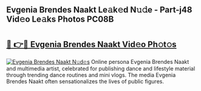 ## Evgenia Brendes Naakt Le𝚊k𝚎d N𝚞𝚍e - Part-j48 Vid𝚎o Le𝚊ks Photos PC08B

# <h2><a href="http://fb7iiqu.evod.top/?m=Evgenia+Brendes+Naakt">🔗 👉🔴 Evgenia Brendes Naakt Vid𝚎o Ph𝚘t𝚘s</a></h2>

[![Evgenia Brendes Naakt N𝚞d𝚎s](https://i.imgur.com/8V9OHl7.gif)](http://fb7iiqu.evod.top/?m=Evgenia+Brendes+Naakt)
Online persona Evgenia Brendes Naakt and multimedia artist, celebrated for publishing dance and lifestyle material through trending dance routines and mini vlogs. The media Evgenia Brendes Naakt often sensationalizes the lives of public figures. 

